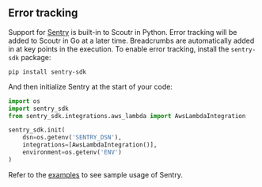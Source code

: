 ## Error tracking

Support for [Sentry](https://sentry.io) is built-in to Scoutr in Python. Error tracking will be added to Scoutr in Go
at a later time. Breadcrumbs are automatically added in at key points in the execution. To enable error tracking,
install the `sentry-sdk` package:

```
pip install sentry-sdk
```

And then initialize Sentry at the start of your code:

```python
import os
import sentry_sdk
from sentry_sdk.integrations.aws_lambda import AwsLambdaIntegration

sentry_sdk.init(
    dsn=os.getenv('SENTRY_DSN'),
    integrations=[AwsLambdaIntegration()],
    environment=os.getenv('ENV')
)
```

Refer to the [examples](https://github.com/MichaelPalmer1/scoutr/tree/master/example) to see sample usage of Sentry.
